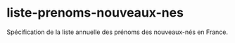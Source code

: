 # liste-prenoms-nouveaux-nes
Spécification de la liste annuelle des prénoms des nouveaux-nés en France.
